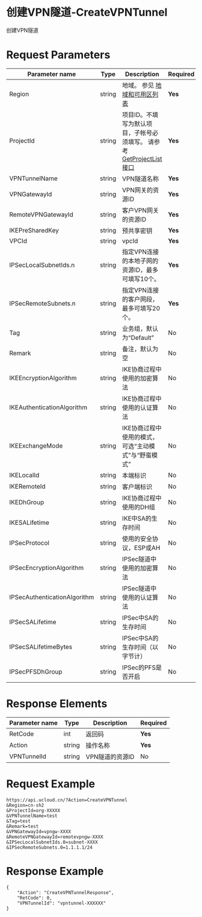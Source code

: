 # 创建VPN隧道-CreateVPNTunnel

创建VPN隧道

# Request Parameters
|Parameter name|Type|Description|Required|
|---|---|---|---|
|Region|string|地域。 参见 [地域和可用区列表](api/summary/regionlist)|**Yes**|
|ProjectId|string|项目ID。不填写为默认项目，子帐号必须填写。 请参考[GetProjectList接口](api/summary/get_project_list)|**Yes**|
|VPNTunnelName|string|VPN隧道名称|**Yes**|
|VPNGatewayId|string|VPN网关的资源ID|**Yes**|
|RemoteVPNGatewayId|string|客户VPN网关的资源ID|**Yes**|
|IKEPreSharedKey|string|预共享密钥|**Yes**|
|VPCId|string|vpcId|**Yes**|
|IPSecLocalSubnetIds.n|string|指定VPN连接的本地子网的资源ID，最多可填写10个。|**Yes**|
|IPSecRemoteSubnets.n|string|指定VPN连接的客户网段，最多可填写20个。|**Yes**|
|Tag|string|业务组，默认为“Default”|No|
|Remark|string|备注，默认为空|No|
|IKEEncryptionAlgorithm|string|IKE协商过程中使用的加密算法|No|
|IKEAuthenticationAlgorithm|string|IKE协商过程中使用的认证算法|No|
|IKEExchangeMode|string|IKE协商过程中使用的模式，可选“主动模式”与“野蛮模式”|No|
|IKELocalId|string|本端标识|No|
|IKERemoteId|string|客户端标识|No|
|IKEDhGroup|string|IKE协商过程中使用的DH组|No|
|IKESALifetime|string|IKE中SA的生存时间|No|
|IPSecProtocol|string|使用的安全协议，ESP或AH|No|
|IPSecEncryptionAlgorithm|string|IPSec隧道中使用的加密算法|No|
|IPSecAuthenticationAlgorithm|string|IPSec隧道中使用的认证算法|No|
|IPSecSALifetime|string|IPSec中SA的生存时间|No|
|IPSecSALifetimeBytes|string|IPSec中SA的生存时间（以字节计）|No|
|IPSecPFSDhGroup|string|IPSec的PFS是否开启|No|

# Response Elements
|Parameter name|Type|Description|Required|
|---|---|---|---|
|RetCode|int|返回码|**Yes**|
|Action|string|操作名称|**Yes**|
|VPNTunnelId|string|VPN隧道的资源ID|No|

# Request Example
```
https://api.ucloud.cn/?Action=CreateVPNTunnel
&Region=cn-sh2
&ProjectId=org-XXXXX
&VPNTunnelName=test
&Tag=test
&Remark=test
&VPNGatewayId=vpngw-XXXX
&RemoteVPNGatewayId=remotevpngw-XXXX
&IPSecLocalSubnetIds.0=subnet-XXXX
&IPSecRemoteSubnets.0=1.1.1.1/24
```

# Response Example
```
{
    "Action": "CreateVPNTunnelResponse", 
    "RetCode": 0, 
    "VPNTunnelId": "vpntunnel-XXXXXX"
}
```


